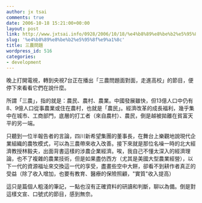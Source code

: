 ```yaml
---
author: jx tsai
comments: true
date: 2006-10-18 15:21:00+00:00
layout: post
link: http://www.jxtsai.info/0928/2006/10/18/%e4%b8%89%e8%be%b2%e5%95%8f%e9%a1%8c/
slug: '%e4%b8%89%e8%be%b2%e5%95%8f%e9%a1%8c'
title: 三農問題
wordpress_id: 516
categories:
- development
---
```


晚上打開電視，轉到央視7台正在播出「三農問題面對面，走進高校」的節目，便停下來看看它們在說什麼。

  


所謂「三農」，指的就是：農民、農村、農業。中國發展雖快，但13億人口中仍有8、9億人口從事農業或住在農村，也就是「農民」。經濟改革的成長福利，幾乎集中在城市、工商部門，底層的打工者（來自農村）、農民，倒是越被拋離在貧富天平的另一端。

  


只聽到一位半報告者的言論，四川新希望集團的董事長，在舞台上樂觀地說現代企業組織的農牧模式，可以為三農帶來收入改善。接下來就是那位名噪一時的北大經濟教授林毅夫，出面背書這樣的涉農企業經濟。唉，我自己不懂太深入的經濟理論，也不了複雜的農業技術，但是如果盡仿西方（尤其是美國大型農業經營），以下一代的資源福址來交換這一代的享受，盡畫些空中大餅，卻看不到耕作者真正的受益（除了收入增加，也要有教育、醫療的保險照顧，"實質"收入提高）

  


這只是篇個人粗淺的筆記，一點也沒有正確資料的研讀和判斷，聊以為備。倒是對這樣文宣、口號式的節目，感到無奈。
